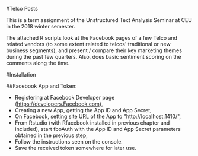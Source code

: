 #Telco Posts

This is a term assignment of the Unstructured Text Analysis Seminar at CEU in the 2018 winter semester.

The attached R scripts look at the Facebook pages of a few Telco and related vendors (to some extent related to telcos' traditional or new business segments), and present / compare their key marketing themes during the past few quarters. Also, does basic sentiment scoring on the comments along the time.

#Installation

##Facebook App and Token:
- Registering at Facebook Developer page (https://developers.Facebook.com),
- Creating a new App, getting the App ID and App Secret,
- On Facebook, setting site URL of the App to "http://localhost:1410/",
- From Rstudio (with Rfacebook installed in previous chapter and included), start fboAuth with the App ID and App Secret parameters obtained in the previous step,
- Follow the instructions seen on the console. 
- Save the received token somewhere for later use.
